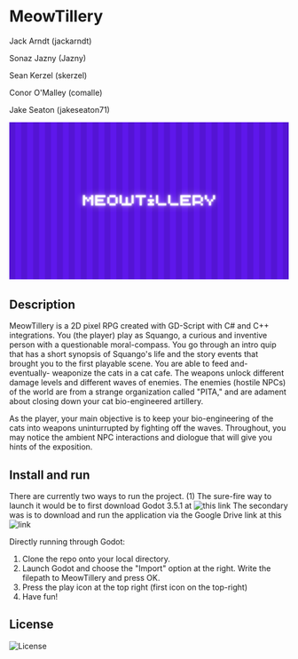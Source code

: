 

# MeowTillery

Jack Arndt (jackarndt)

Sonaz Jazny (Jazny)

Sean Kerzel (skerzel)

Conor O'Malley (comalle)

Jake Seaton (jakeseaton71)


![alt text](https://github.com/Jazny/MeowTillery/blob/main/Meowtillary%20(14).png)

## Description

MeowTillery is a 2D pixel RPG created with GD-Script with C# and C++ integrations. You (the player) play as Squango, a curious and inventive person with a questionable  moral-compass. You go through an intro quip that has a short synopsis of Squango's life and the story events that brought you to the first playable scene. You are able to feed and- eventually- weaponize the cats in a cat cafe. The weapons unlock different damage levels and different waves of enemies. The enemies (hostile NPCs) of the world are from a strange organization called "PITA," and are adament about closing down your cat bio-engineered artillery.

As the player, your main objective is to keep your bio-engineering of the cats into weapons uninturrupted by fighting off the waves. Throughout, you may notice the ambient NPC interactions and diologue that will give you hints of the exposition.

## Install and run

There are currently two ways to run the project. (1) The sure-fire way to launch it would be to first download Godot 3.5.1 at ![this link](https://godotengine.org/download)
The secondary was is to download and run the application via the Google Drive link at this ![link](https://drive.google.com/drive/folders/1pNEW9XHdiEsD6AcxguoFKY_lWuIvV7vV?usp=sharing)

Directly running through Godot:
1. Clone the repo onto your local directory.
2. Launch Godot and choose the "Import" option at the right. Write the filepath to MeowTillery and press OK.
3. Press the play icon at the top right (first icon on the top-right)
4. Have fun!

## License

![License](https://github.com/Jazny/MeowTillery/blob/main/LICENSE)
